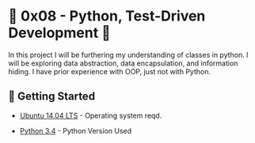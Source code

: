 # :shell: 0x08 - Python, Test-Driven Development :shell:

In this project I will be furthering my understanding of classes in python. I will be exploring data abstraction, data encapsulation, and information hiding. I have prior experience with OOP, just not with Python.

## :running: Getting Started

* [Ubuntu 14.04 LTS](http://releases.ubuntu.com/14.04/) - Operating system reqd.

* [Python 3.4](https://www.python.org/download/releases/3.4.0/) - Python Version Used



